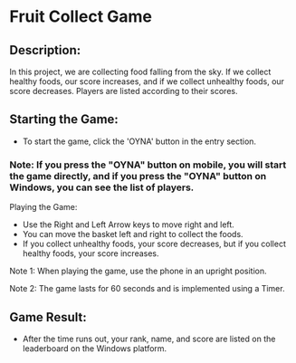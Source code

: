 # Fruit Collect Game

## Description:
In this project, we are collecting food falling from the sky. If we collect healthy foods, our score increases, and if we collect unhealthy foods, our score decreases. Players are listed according to their scores.

## Starting the Game:

* To start the game, click the 'OYNA' button in the entry section.

### Note: If you press the "OYNA" button on mobile, you will start the game directly, and if you press the "OYNA" button on Windows, you can see the list of players.
Playing the Game:

* Use the Right and Left Arrow keys to move right and left.
* You can move the basket left and right to collect the foods.
* If you collect unhealthy foods, your score decreases, but if you collect healthy foods, your score increases.

Note 1: When playing the game, use the phone in an upright position.

Note 2: The game lasts for 60 seconds and is implemented using a Timer.

## Game Result:

* After the time runs out, your rank, name, and score are listed on the leaderboard on the Windows platform.




